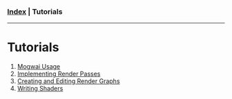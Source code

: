 ### [Index](../index.md) | Tutorials

--------

# Tutorials

1. [Mogwai Usage](./01-mogwai-usage.md)
2. [Implementing Render Passes](./02-implementing-a-render-pass.md)
3. [Creating and Editing Render Graphs](./03-creating-and-editing-render-graphs.md)
4. [Writing Shaders](./04-writing-shaders.md)
